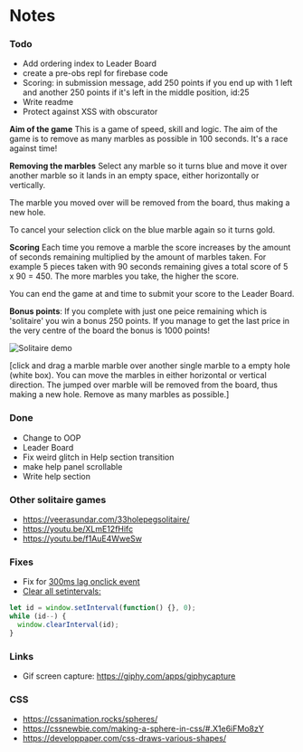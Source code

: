 # Notes

### Todo
- Add ordering index to Leader Board
- create a pre-obs repl for firebase code
- Scoring: in submission message, add 250 points if you end up with 1 left and another 250 points if it's left in the middle position, id:25
- Write readme
- Protect against XSS with obscurator

**Aim of the game**
This is a game of speed, skill and logic. The aim of the game is to remove as many marbles as possible in 100 seconds. It's a race against time!

**Removing the marbles**
Select any marble so it turns blue and move it over another marble so it lands in an empty space, either horizontally or vertically.

The marble you moved over will be removed from the board, thus making a new hole. 

To cancel your selection click on the blue marble again so it turns gold.

**Scoring**
Each time you remove a marble the score increases by the amount of seconds remaining multiplied by the amount of marbles taken. For example 5 pieces taken with 90 seconds remaining gives a total score of 5 x 90 = 450. The more marbles you take, the higher the score. 

You can end the game at and time to submit your score to the Leader Board.

**Bonus points**:
If you complete with just one peice remaining which is 'solitaire' you win a bonus 250 points. If you manage to get the last price in the very centre of the board the bonus is 1000 points!


![Solitaire demo](https://js-33-peg-solitaire-game.rjlevy.repl.co/images/solitaire-demo.gif)

 [click and drag a marble marble over another single marble to a empty hole (white box). You can move the marbles in either horizontal or vertical direction. The jumped over marble will be removed from the board, thus making a new hole. Remove as many marbles as possible.]

### Done
- Change to OOP
- Leader Board
- Fix weird glitch in Help section transition
- make help panel scrollable
- Write help section

### Other solitaire games
- https://veerasundar.com/33holepegsolitaire/
- https://youtu.be/XLmE12fHifc
- https://youtu.be/f1AuE4WweSw

### Fixes
- Fix for [300ms lag onclick event](https://developers.google.com/web/updates/2013/12/300ms-tap-delay-gone-away)
- [Clear all setintervals:](https://stackoverflow.com/questions/34167975/clear-all-setintervals)
```js
let id = window.setInterval(function() {}, 0);
while (id--) {
  window.clearInterval(id);
}
```

### Links
- Gif screen capture: https://giphy.com/apps/giphycapture

### CSS
- https://cssanimation.rocks/spheres/
- https://cssnewbie.com/making-a-sphere-in-css/#.X1e6iFMo8zY
- https://developpaper.com/css-draws-various-shapes/